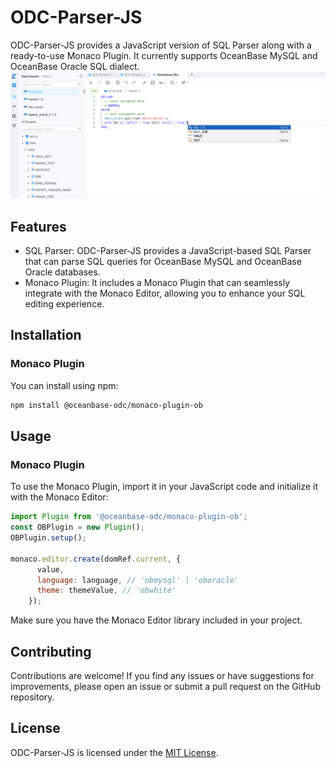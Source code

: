# ODC-Parser-JS

ODC-Parser-JS provides a JavaScript version of SQL Parser along with a ready-to-use Monaco Plugin. It currently supports OceanBase MySQL and OceanBase Oracle SQL dialect. 
![Demo](docs/images/demo.png)
## Features

- SQL Parser: ODC-Parser-JS provides a JavaScript-based SQL Parser that can parse SQL queries for OceanBase MySQL and OceanBase Oracle databases.
- Monaco Plugin: It includes a Monaco Plugin that can seamlessly integrate with the Monaco Editor, allowing you to enhance your SQL editing experience.

## Installation

### Monaco Plugin

You can install using npm:

```bash
npm install @oceanbase-odc/monaco-plugin-ob
```

## Usage

### Monaco Plugin

To use the Monaco Plugin, import it in your JavaScript code and initialize it with the Monaco Editor:

```javascript
import Plugin from '@oceanbase-odc/monaco-plugin-ob';
const OBPlugin = new Plugin();
OBPlugin.setup();

monaco.editor.create(domRef.current, {
      value,
      language: language, // 'obmysql' | 'oboracle'
      theme: themeValue, // 'obwhite'
    });
```
Make sure you have the Monaco Editor library included in your project.

## Contributing

Contributions are welcome! If you find any issues or have suggestions for improvements, please open an issue or submit a pull request on the GitHub repository.

## License

ODC-Parser-JS is licensed under the [MIT License](https://github.com/oceanbase/odc-parser-js/blob/main/LICENSE).